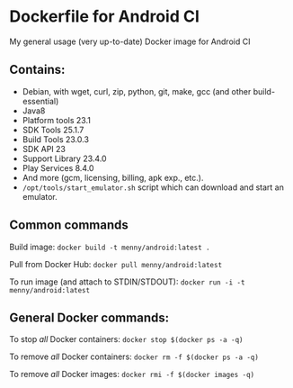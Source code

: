 # Dockerfile for Android CI
My general usage (very up-to-date) Docker image for Android CI

## Contains:

* Debian, with wget, curl, zip, python, git, make, gcc (and other build-essential)
* Java8
* Platform tools 23.1
* SDK Tools 25.1.7
* Build Tools 23.0.3
* SDK API 23
* Support Library 23.4.0
* Play Services 8.4.0
* And more (gcm, licensing, billing, apk exp., etc.).
* `/opt/tools/start_emulator.sh` script which can download and start an emulator.


## Common commands
Build image: `docker build -t menny/android:latest .`

Pull from Docker Hub: `docker pull menny/android:latest`

To run image (and attach to STDIN/STDOUT): `docker run -i -t menny/android:latest` 

## General Docker commands:
To stop *all* Docker containers: `docker stop $(docker ps -a -q)`

To remove *all* Docker containers: `docker rm -f $(docker ps -a -q)`

To remove *all* Docker images: `docker rmi -f $(docker images -q)`

